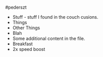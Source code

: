 #pederszt
* Stuff - stuff I found in the couch cusions.
* Things
* Other Things
* Blah
* Some additional content in the file.
* Breakfast
* 2x speed boost